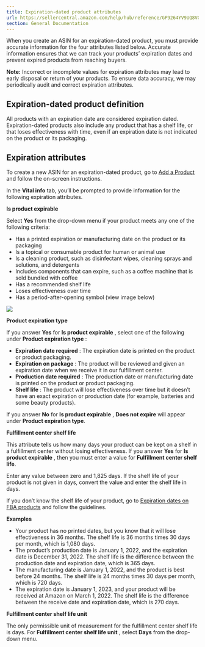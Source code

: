 ```yaml
---
title: Expiration-dated product attributes
url: https://sellercentral.amazon.com/help/hub/reference/GP9264YV9UQ8VGMH
section: General Documentation
---
```


When you create an ASIN for an expiration-dated product, you must provide
accurate information for the four attributes listed below. Accurate
information ensures that we can track your products’ expiration dates and
prevent expired products from reaching buyers.

**Note:** Incorrect or incomplete values for expiration attributes may lead to
early disposal or return of your products. To ensure data accuracy, we may
periodically audit and correct expiration attributes.

## Expiration-dated product definition

All products with an expiration date are considered expiration dated.
Expiration-dated products also include any product that has a shelf life, or
that loses effectiveness with time, even if an expiration date is not
indicated on the product or its packaging.

## Expiration attributes

To create a new ASIN for an expiration-dated product, go to [Add a
Product](/product-search?) and follow the on-screen instructions.

In the **Vital info** tab, you’ll be prompted to provide information for the
following expiration attributes.

**Is product expirable**

Select **Yes** from the drop-down menu if your product meets any one of the
following criteria:

  * Has a printed expiration or manufacturing date on the product or its packaging 
  * Is a topical or consumable product for human or animal use
  * Is a cleaning product, such as disinfectant wipes, cleaning sprays and solutions, and detergents
  * Includes components that can expire, such as a coffee machine that is sold bundled with coffee
  * Has a recommended shelf life
  * Loses effectiveness over time
  * Has a period-after-opening symbol (view image below)

![](https://m.media-amazon.com/images/G/01/fba-help/icons/12M_PAO_Symbol.png)  

**Product expiration type**

If you answer **Yes** for **Is product expirable** , select one of the
following under **Product expiration type** :

  * **Expiration date required** : The expiration date is printed on the product or product packaging.
  * **Expiration on package** : The product will be reviewed and given an expiration date when we receive it in our fulfillment center.
  * **Production date required** : The production date or manufacturing date is printed on the product or product packaging.
  * **Shelf life** : The product will lose effectiveness over time but it doesn’t have an exact expiration or production date (for example, batteries and some beauty products).

If you answer **No** for **Is product expirable** , **Does not expire** will
appear under **Product expiration type**.

**Fulfillment center shelf life**

This attribute tells us how many days your product can be kept on a shelf in a
fulfillment center without losing effectiveness. If you answer **Yes** for
**Is product expirable** , then you must enter a value for **Fulfillment
center shelf life**.

Enter any value between zero and 1,825 days. If the shelf life of your product
is not given in days, convert the value and enter the shelf life in days.

If you don’t know the shelf life of your product, go to [Expiration dates on
FBA products](/gp/help/G201003420) and follow the guidelines.

**Examples**

  * Your product has no printed dates, but you know that it will lose effectiveness in 36 months. The shelf life is 36 months times 30 days per month, which is 1,080 days.
  * The product’s production date is January 1, 2022, and the expiration date is December 31, 2022. The shelf life is the difference between the production date and expiration date, which is 365 days.
  * The manufacturing date is January 1, 2022, and the product is best before 24 months. The shelf life is 24 months times 30 days per month, which is 720 days.
  * The expiration date is January 1, 2023, and your product will be received at Amazon on March 1, 2022. The shelf life is the difference between the receive date and expiration date, which is 270 days.

**Fulfillment center shelf life unit**

The only permissible unit of measurement for the fulfillment center shelf life
is days. For **Fulfillment center shelf life unit** , select **Days** from the
drop-down menu.

